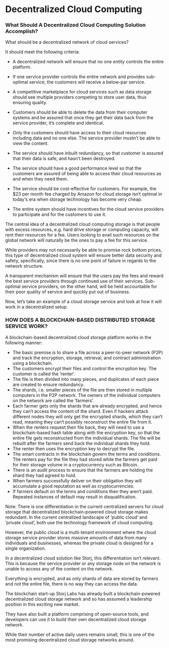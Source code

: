 
# Decentralized Cloud Computing

### What Should A Decentralized Cloud Computing Solution Accomplish?

What should be a decentralized network of cloud services?

It should meet the following criteria:

- A decentralized network will ensure that no one entity controls the entire platform.

- If one service provider controls the entire network and provides sub-optimal service, the customers will receive a below-par service.

- A competitive marketplace for cloud services such as data storage should see multiple providers competing to store user data, thus ensuring quality.

- Customers should be able to delete the data from their computer systems and be assured that once they get their data back from the service provider, it’s complete and identical.

- Only the customers should have access to their cloud resources including data and no one else. The service provider mustn’t be able to view the content.

- The service should have inbuilt redundancy, so that customer is assured that their data is safe, and hasn’t been destroyed.

- The service should have a good performance level so that the customers are assured of being able to access their cloud resources as and when they need them.

- The service should be cost-effective for customers. For example, the $23 per month fee charged by Amazon for cloud storage isn‘t optimal in today‘s era when storage technology has become very cheap.

- The entire system should have incentives for the cloud service providers to participate and for the customers to use it.

The central idea of a decentralized cloud computing storage is that people with excess resources, e.g. hard drive storage or computing capacity, will rent their resources for a fee. Users looking to avail such resources on the global network will naturally be the ones to pay a fee for this service.


While providers may not necessarily be able to promise rock bottom prices, this type of decentralized cloud system will ensure better data security and safety, specifically, since there is no one point of failure in regards to the network structure.

A transparent mechanism will ensure that the users pay the fees and reward the best service providers through continued use of their services. Sub-optimal service providers, on the other hand, will be held accountable for their poor quality of service and quickly put out of business.

Now, let’s take an example of a cloud storage service and look at how it will work in a decentralized setup.



### HOW DOES A BLOCKCHAIN-BASED DISTRIBUTED STORAGE SERVICE WORK?
A blockchain-based decentralized cloud storage platform works in the following manner:

- The basic premise is to share a file across a peer-to-peer network (P2P) and track the encryption, storage, retrieval, and contract administration using a blockchain.
- The customers encrypt their files and control the encryption key. The customer is called the ’renter‘.
- The file is then divided into many pieces, and duplicates of each piece are created to ensure redundancy.
- The shards, i.e. smaller pieces of the file are then stored in multiple computers in the P2P network. The owners of the individual computers on the network are called the ’farmers‘.
- Each farmer gets only the shards that are already encrypted, and hence they can‘t access the content of the shard. Even if hackers attack different nodes they will only get the encrypted shards, which they can‘t read, meaning they can‘t possibly reconstruct the entire file from it.
- When the renters request their file back, they will need to use a blockchain-based hash table along with the encryption key, so that the entire file gets reconstructed from the individual shards. The file will be rebuilt after the farmers send back the individual shards they hold.
- The renter then uses the encryption key to decrypt the file.
- The smart contracts in the blockchain govern the terms and conditions. The renters pay for the file they had stored while the farmers get paid for their storage volume in a cryptocurrency such as Bitcoin.
- There is an audit process to ensure that the farmers are holding the shard they had agreed to hold.
- When farmers successfully deliver on their obligation they will accumulate a good reputation as well as cryptocurrencies.
- If farmers default on the terms and conditions then they aren‘t paid. Repeated instances of default may result in disqualification.

Note: There is one differentiation in the current centralized servers for cloud storage that decentralized blockchain-powered cloud storage makes redundant. In the current centralized landscape of ’public cloud‘ and ’private cloud’, both use the technology framework of cloud computing. 

However, the public cloud is a multi-tenant environment where the cloud storage service provider stores massive amounts of data from many individuals and businesses, whereas the private cloud is designed for a single organization. 

In a decentralized cloud solution like Storj, this differentiation isn‘t relevant. This is because the service provider or any storage node on the network is unable to access any of the content on the network.

Everything is encrypted, and as only shards of data are stored by farmers and not the entire file, there is no way they can access the data. 

The blockchain start-up Storj Labs has already built a blockchain-powered decentralized cloud storage network and so has assumed a leadership position in this exciting new market.

They have also built a platform comprising of open-source tools, and developers can use it to build their own decentralized cloud storage network.

While their number of active daily users remains small, this is one of the most promising decentralized cloud storage networks around.
